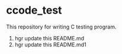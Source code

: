 # ccode_test
This repository for writing C testing program.

1. hgr update this README.md
2. hgr update this README.md1
